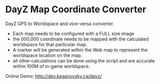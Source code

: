 DayZ Map Coordinate Converter
===========================

DayZ GPS to Worldspace and vice-versa converter.

* Each map needs to be configured with a FULL size image
* the 000,000 coordinate needs to be mapped with the calculated worldspace for that particular map.
* A marker will be generated within the Web map to represent the worldspace location on the map.
* all other calculations can be done using the script and are accurate within 100M of in-game worldspace.

Online Demo: http://dev.kaganovsky.ca/dayz/
